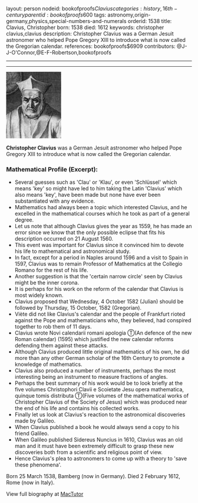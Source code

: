 layout: person
nodeid: bookofproofs$Clavius
categories: history,16th-century
parentid: bookofproofs$600
tags: astronomy,origin-germany,physics,special-numbers-and-numerals
orderid: 1538
title: Clavius, Christopher
born: 1538
died: 1612
keywords: christopher clavius,clavius
description: Christopher Clavius was a German Jesuit astronomer who helped Pope Gregory XIII to introduce what is now called the Gregorian calendar.
references: bookofproofs$6909
contributors: @J-J-O'Connor,@E-F-Robertson,bookofproofs

---



---

![Clavius.jpg](https://github.com/bookofproofs/bookofproofs.github.io/blob/main/_sources/_assets/images/portraits/Clavius.jpg?raw=true)

**Christopher Clavius** was a German Jesuit astronomer who helped Pope Gregory XIII to introduce what is now called the Gregorian calendar.

### Mathematical Profile (Excerpt):
* Several guesses such as 'Clau' or 'Klau', or even 'Schlüssel' which means 'key' so might have led to him taking the Latin 'Clavius' which also means 'key', have been made but none have ever been substantiated with any evidence.
* Mathematics had always been a topic which interested Clavius, and he excelled in the mathematical courses which he took as part of a general degree.
* Let us note that although Clavius gives the year as 1559, he has made an error since we know that the only possible eclipse that fits his description occurred on 21 August 1560.
* This event was important for Clavius since it convinced him to devote his life to mathematical and astronomical study.
* In fact, except for a period in Naples around 1596 and a visit to Spain in 1597, Clavius was to remain Professor of Mathematics at the Collegio Romano for the rest of his life.
* Another suggestion is that the 'certain narrow circle' seen by Clavius might be the inner corona.
* It is perhaps for his work on the reform of the calendar that Clavius is most widely known.
* Clavius proposed that Wednesday, 4 October 1582 (Julian) should be followed by Thursday, 15 October, 1582 (Gregorian).
* Viète did not like Clavius's calendar and the people of Frankfurt rioted against the Pope and mathematicians who, they believed, had conspired together to rob them of 11 days.
* Clavius wrote Novi calendarii romani apologia Ⓣ(An defence of the new Roman calendar) (1595) which justified the new calendar reforms defending them against these attacks.
* Although Clavius produced little original mathematics of his own, he did more than any other German scholar of the 16th  Century to promote a knowledge of mathematics.
* Clavius also produced a number of instruments, perhaps the most interesting being an instrument to measure fractions of angles.
* Perhaps the best summary of his work would be to look briefly at the five volumes Christophori Clavii e Scoietate Jesu opera mathematica, quinque tomis distributa Ⓣ(Five volumes of the mathematical works of Christopher Clavius of the Society of Jesus) which was produced near the end of his life and contains his collected works.
* Finally let us look at Clavius's reaction to the astronomical discoveries made by Galileo.
* When Clavius published a book he would always send a copy to his friend Galileo.
* When Galileo published Sidereus Nuncius in 1610, Clavius was an old man and it must have been extremely difficult to grasp these new discoveries both from a scientific and religious point of view.
* Hence Clavius's plea to astronomers to come up with a theory to 'save these phenomena'.

Born 25 March 1538, Bamberg (now in Germany). Died 2 February 1612, Rome (now in Italy).

View full biography at [MacTutor](https://mathshistory.st-andrews.ac.uk/Biographies/Clavius/)
